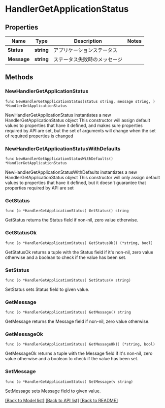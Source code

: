 # HandlerGetApplicationStatus

## Properties

Name | Type | Description | Notes
------------ | ------------- | ------------- | -------------
**Status** | **string** | アプリケーションステータス | 
**Message** | **string** | ステータス失敗時のメッセージ | 

## Methods

### NewHandlerGetApplicationStatus

`func NewHandlerGetApplicationStatus(status string, message string, ) *HandlerGetApplicationStatus`

NewHandlerGetApplicationStatus instantiates a new HandlerGetApplicationStatus object
This constructor will assign default values to properties that have it defined,
and makes sure properties required by API are set, but the set of arguments
will change when the set of required properties is changed

### NewHandlerGetApplicationStatusWithDefaults

`func NewHandlerGetApplicationStatusWithDefaults() *HandlerGetApplicationStatus`

NewHandlerGetApplicationStatusWithDefaults instantiates a new HandlerGetApplicationStatus object
This constructor will only assign default values to properties that have it defined,
but it doesn't guarantee that properties required by API are set

### GetStatus

`func (o *HandlerGetApplicationStatus) GetStatus() string`

GetStatus returns the Status field if non-nil, zero value otherwise.

### GetStatusOk

`func (o *HandlerGetApplicationStatus) GetStatusOk() (*string, bool)`

GetStatusOk returns a tuple with the Status field if it's non-nil, zero value otherwise
and a boolean to check if the value has been set.

### SetStatus

`func (o *HandlerGetApplicationStatus) SetStatus(v string)`

SetStatus sets Status field to given value.


### GetMessage

`func (o *HandlerGetApplicationStatus) GetMessage() string`

GetMessage returns the Message field if non-nil, zero value otherwise.

### GetMessageOk

`func (o *HandlerGetApplicationStatus) GetMessageOk() (*string, bool)`

GetMessageOk returns a tuple with the Message field if it's non-nil, zero value otherwise
and a boolean to check if the value has been set.

### SetMessage

`func (o *HandlerGetApplicationStatus) SetMessage(v string)`

SetMessage sets Message field to given value.



[[Back to Model list]](../README.md#documentation-for-models) [[Back to API list]](../README.md#documentation-for-api-endpoints) [[Back to README]](../README.md)


